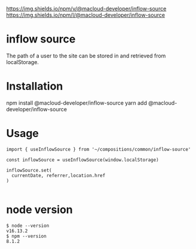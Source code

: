 https://img.shields.io/npm/v/@macloud-developer/inflow-source
https://img.shields.io/npm/l/@macloud-developer/inflow-source

# inflow source
The path of a user to the site can be stored in and retrieved from localStorage.

# Installation
npm install @macloud-developer/inflow-source
yarn add @macloud-developer/inflow-source


# Usage
```
import { useInflowSource } from '~/compositions/common/inflow-source'

const inflowSource = useInflowSource(window.localStorage)

inflowSource.set(
  currentDate, referrer,location.href
)
  
```

# node version

```
$ node --version
v16.13.2
$ npm --version
8.1.2
```
